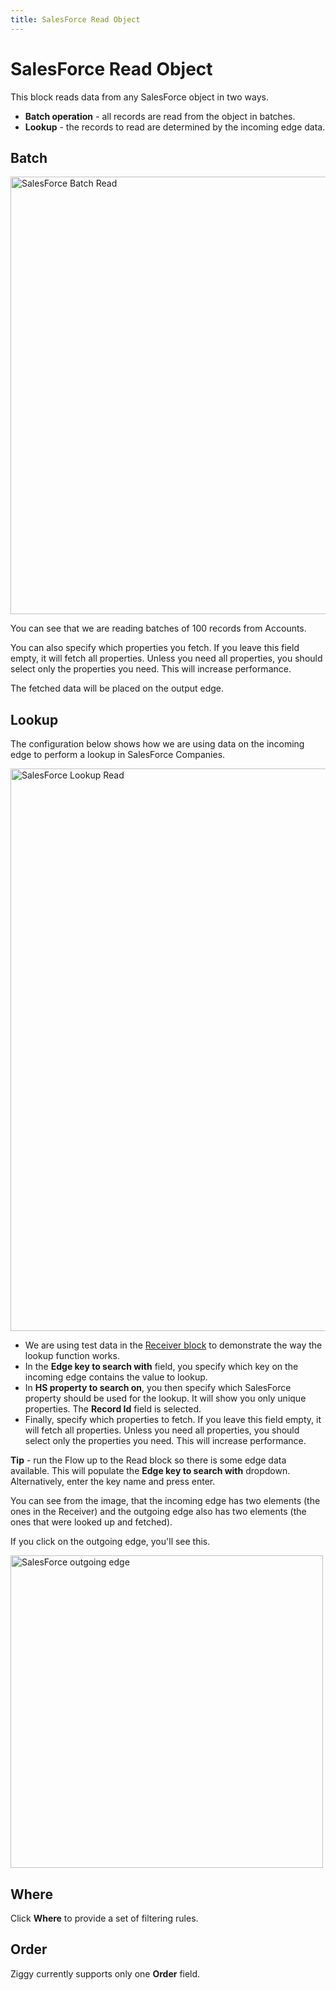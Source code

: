```yaml
---
title: SalesForce Read Object
---
```


# SalesForce Read Object


This block reads data from any SalesForce object in two ways.

- **Batch operation** - all records are read from the object in batches.
- **Lookup** - the records to read are determined by the incoming edge data.

## Batch

<img src="/img/flows/blocks/salesforce/sf-read-batch.png" alt="SalesForce Batch Read" width="700" />

You can see that we are reading batches of 100 records from Accounts.

You can also specify which properties you fetch. If you leave this field empty, it will fetch all properties.
Unless you need all properties, you should select only the properties you need. This will increase performance.

The fetched data will be placed on the output edge.

## Lookup
The configuration below shows how we are using data on the incoming edge to perform a lookup in SalesForce Companies.

<img src="/img/flows/blocks/salesforce/sf-read-lookup.png" alt="SalesForce Lookup Read" width="900" />

- We are using test data in the [Receiver block](Receiver.md) to demonstrate the way the lookup function works.
- In the **Edge key to search with** field, you specify which key on the incoming edge contains the value to lookup.
- In **HS property to search on**, you then specify which SalesForce property should be used for the lookup. It will show you only unique properties. The **Record Id** field is selected.
- Finally, specify which properties to fetch. If you leave this field empty, it will fetch all properties.
  Unless you need all properties, you should select only the properties you need. This will increase performance.

**Tip** - run the Flow up to the Read block so there is some edge data available.
This will populate the **Edge key to search with** dropdown. Alternatively, enter the key name and press enter.

You can see from the image, that the incoming edge has two elements (the ones in the Receiver)
and the outgoing edge also has two elements (the ones that were looked up and fetched).

If you click on the outgoing edge, you'll see this.

<img src="/img/flows/blocks/salesforce/sf-read-lookup-outgoing.png" alt="SalesForce outgoing edge" width="500" />

## Where
Click **Where** to provide a set of filtering rules. 

## Order
Ziggy currently supports only one **Order** field.